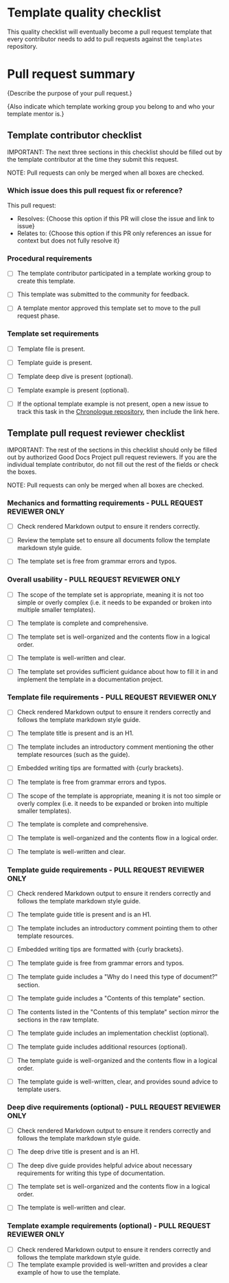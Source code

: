 # Template quality checklist

This quality checklist will eventually become a pull request template that every contributor needs to add to pull requests against the `templates` repository.


# Pull request summary

{Describe the purpose of your pull request.}

{Also indicate which template working group you belong to and who your template mentor is.}

## Template contributor checklist

IMPORTANT: The next three sections in this checklist should be filled out by the template contributor at the time they submit this request.

NOTE: Pull requests can only be merged when all boxes are checked.

### Which issue does this pull request fix or reference?

This pull request:

- Resolves: {Choose this option if this PR will close the issue and link to issue}
- Relates to: {Choose this option if this PR only references an issue for context but does not fully resolve it}

### Procedural requirements

- [ ] The template contributor participated in a template working group to create this template.
- [ ] This template was submitted to the community for feedback.
- [ ] A template mentor approved this template set to move to the pull request phase.


### Template set requirements

- [ ] Template file is present.
- [ ] Template guide is present.
- [ ] Template deep dive is present (optional).
- [ ] Template example is present (optional).
- [ ] If the optional template example is not present, open a new issue to track this task in the [Chronologue repository](https://github.com/thegooddocsproject/chronologue/issues), then include the link here.


## Template pull request reviewer checklist

IMPORTANT: The rest of the sections in this checklist should only be filled out by authorized Good Docs Project pull request reviewers. If you are the individual template contributor, do not fill out the rest of the fields or check the boxes.

NOTE: Pull requests can only be merged when all boxes are checked.


### Mechanics and formatting requirements - PULL REQUEST REVIEWER ONLY

- [ ] Check rendered Markdown output to ensure it renders correctly.
- [ ] Review the template set to ensure all documents follow the template markdown style guide.
- [ ] The template set is free from grammar errors and typos.


### Overall usability - PULL REQUEST REVIEWER ONLY

- [ ] The scope of the template set is appropriate, meaning it is not too simple or overly complex (i.e. it needs to be expanded or broken into multiple smaller templates).
- [ ] The template is complete and comprehensive.
- [ ] The template set is well-organized and the contents flow in a logical order.
- [ ] The template is well-written and clear.
- [ ] The template set provides sufficient guidance about how to fill it in and implement the template in a documentation project.


### Template file requirements - PULL REQUEST REVIEWER ONLY

- [ ] Check rendered Markdown output to ensure it renders correctly and follows the template markdown style guide.
- [ ] The template title is present and is an H1.
- [ ] The template includes an introductory comment mentioning the other template resources (such as the guide).
- [ ] Embedded writing tips are formatted with {curly brackets}.
- [ ] The template is free from grammar errors and typos.
- [ ] The scope of the template is appropriate, meaning it is not too simple or overly complex (i.e. it needs to be expanded or broken into multiple smaller templates).
- [ ] The template is complete and comprehensive.
- [ ] The template is well-organized and the contents flow in a logical order.
- [ ] The template is well-written and clear.


### Template guide requirements - PULL REQUEST REVIEWER ONLY

- [ ] Check rendered Markdown output to ensure it renders correctly and follows the template markdown style guide.
- [ ] The template guide title is present and is an H1.
- [ ] The template includes an introductory comment pointing them to other template resources.
- [ ] Embedded writing tips are formatted with {curly brackets}.
- [ ] The template guide is free from grammar errors and typos.
- [ ] The template guide includes a "Why do I need this type of document?" section.
- [ ] The template guide includes a "Contents of this template" section.
- [ ] The contents listed in the "Contents of this template" section mirror the sections in the raw template.
- [ ] The template guide includes an implementation checklist (optional).
- [ ] The template guide includes additional resources (optional).
- [ ] The template guide is well-organized and the contents flow in a logical order.
- [ ] The template guide is well-written, clear, and provides sound advice to template users.


### Deep dive requirements (optional) - PULL REQUEST REVIEWER ONLY

- [ ] Check rendered Markdown output to ensure it renders correctly and follows the template markdown style guide.
- [ ] The deep drive title is present and is an H1.
- [ ] The deep dive guide provides helpful advice about necessary requirements for writing this type of documentation.
- [ ] The template set is well-organized and the contents flow in a logical order.
- [ ] The template is well-written and clear.


### Template example requirements (optional) - PULL REQUEST REVIEWER ONLY

- [ ] Check rendered Markdown output to ensure it renders correctly and follows the template markdown style guide.
- [ ] The template example provided is well-written and provides a clear example of how to use the template.
